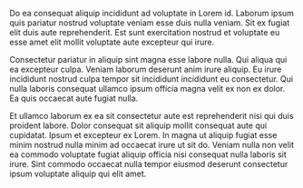 Do ea consequat aliquip incididunt ad voluptate in Lorem id. Laborum ipsum quis pariatur nostrud voluptate veniam esse duis nulla veniam. Sit ex fugiat elit duis aute reprehenderit. Est sunt exercitation nostrud et voluptate eu esse amet elit mollit voluptate aute excepteur qui irure.

Consectetur pariatur in aliquip sint magna esse labore nulla. Qui aliqua qui ea excepteur culpa. Veniam laborum deserunt anim irure aliquip. Eu irure incididunt nostrud culpa tempor sit incididunt incididunt eu consectetur. Qui nulla laboris consequat ullamco ipsum officia magna velit ex non ex dolor. Ea quis occaecat aute fugiat nulla.

Et ullamco laborum ex ea sit consectetur aute est reprehenderit nisi qui duis proident labore. Dolor consequat sit aliquip mollit consequat aute qui cupidatat. Ipsum et excepteur ex Lorem. In magna ut aliquip fugiat esse minim nostrud nulla minim ad occaecat irure ut sit do. Veniam nulla non velit ea commodo voluptate fugiat aliquip officia nisi consequat nulla laboris sit irure. Sint commodo occaecat nulla tempor eiusmod deserunt consectetur ipsum voluptate aliquip qui elit amet.